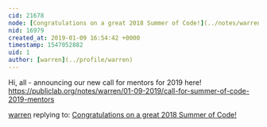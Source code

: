 ```yaml
---
cid: 21678
node: [Congratulations on a great 2018 Summer of Code!](../notes/warren/08-21-2018/congratulations-on-a-great-2018-summer-of-code)
nid: 16979
created_at: 2019-01-09 16:54:42 +0000
timestamp: 1547052882
uid: 1
author: [warren](../profile/warren)
---
```


 Hi, all - announcing our new call for mentors for 2019 here! https://publiclab.org/notes/warren/01-09-2019/call-for-summer-of-code-2019-mentors

[warren](../profile/warren) replying to: [Congratulations on a great 2018 Summer of Code!](../notes/warren/08-21-2018/congratulations-on-a-great-2018-summer-of-code)

